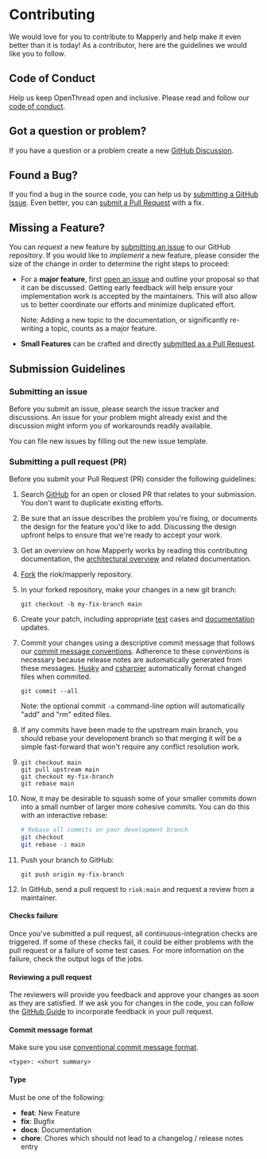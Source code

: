 # Contributing

We would love for you to contribute to Mapperly and help make it even better than it is today!
As a contributor, here are the guidelines we would like you to follow.

## Code of Conduct

Help us keep OpenThread open and inclusive. Please read and follow our [code of conduct](https://github.com/riok/mapperly/blob/main/CODE_OF_CONDUCT.md).

## Got a question or problem?

If you have a question or a problem create a new [GitHub Discussion](https://github.com/riok/mapperly/discussions/new/choose).

## Found a Bug?

If you find a bug in the source code, you can help us by [submitting a GitHub Issue](https://github.com/riok/mapperly/issues/new).
Even better, you can [submit a Pull Request](#submit-pr) with a fix.

## Missing a Feature?

You can _request_ a new feature by [submitting an issue](#submit-issue) to our GitHub repository.
If you would like to _implement_ a new feature, please consider the size of the change in order to determine the right steps to proceed:

- For a **major feature**, first [open an issue](https://github.com/riok/mapperly/issues/new) and outline your proposal so that it can be discussed.
  Getting early feedback will help ensure your implementation work is accepted by the maintainers.
  This will also allow us to better coordinate our efforts and minimize duplicated effort.

  Note: Adding a new topic to the documentation, or significantly re-writing a topic, counts as a major feature.

- **Small Features** can be crafted and directly [submitted as a Pull Request](#submit-pr).

## Submission Guidelines

### <a name="submit-issue"></a> Submitting an issue

Before you submit an issue, please search the issue tracker and discussions.
An issue for your problem might already exist and the discussion might inform you of workarounds readily available.

You can file new issues by filling out the new issue template.

### <a name="submit-pr"></a> Submitting a pull request (PR)

Before you submit your Pull Request (PR) consider the following guidelines:

1. Search [GitHub](https://github.com/riok/mapperly/pulls) for an open or closed PR that relates to your submission.
   You don't want to duplicate existing efforts.

2. Be sure that an issue describes the problem you're fixing, or documents the design for the feature you'd like to add.
   Discussing the design upfront helps to ensure that we're ready to accept your work.

3. Get an overview on how Mapperly works by reading this contributing documentation, the [architectural overview](./architecture) and related documentation.

4. [Fork](https://docs.github.com/en/github/getting-started-with-github/fork-a-repo) the riok/mapperly repository.

5. In your forked repository, make your changes in a new git branch:

   ```shell
   git checkout -b my-fix-branch main
   ```

6. Create your patch, including appropriate [test](./tests) cases and [documentation](./docs) updates.

7. Commit your changes using a descriptive commit message that follows our [commit message conventions](#commit).
   Adherence to these conventions is necessary because release notes are automatically generated from these messages.
   [Husky](https://alirezanet.github.io/Husky.Net/) and [csharpier](https://csharpier.com/) automatically format changed files when commited.

   ```shell
   git commit --all
   ```

   Note: the optional commit `-a` command-line option will automatically "add" and "rm" edited files.

8. If any commits have been made to the upstream main branch,
   you should rebase your development branch so that merging it will be a simple fast-forward that won't require any conflict resolution work.

9. ```shell
   git checkout main
   git pull upstream main
   git checkout my-fix-branch
   git rebase main
   ```

10. Now, it may be desirable to squash some of your smaller commits down into a small number of larger more cohesive commits. You can do this with an interactive rebase:

    ```bash
    # Rebase all commits on your development branch
    git checkout
    git rebase -i main
    ```

11. Push your branch to GitHub:

    ```shell
    git push origin my-fix-branch
    ```

12. In GitHub, send a pull request to `riok:main` and request a review from a maintainer.

#### Checks failure

Once you've submitted a pull request, all continuous-integration checks are triggered.
If some of these checks fail, it could be either problems with the pull request or a failure of some test cases.
For more information on the failure, check the output logs of the jobs.

#### Reviewing a pull request

The reviewers will provide you feedback and approve your changes as soon as they are satisfied.
If we ask you for changes in the code, you can follow the [GitHub Guide](https://docs.github.com/en/pull-requests/collaborating-with-pull-requests/reviewing-changes-in-pull-requests/incorporating-feedback-in-your-pull-request) to incorporate feedback in your pull request.

#### <a name="commit"></a> Commit message format

Make sure you use [conventional commit message format](https://www.conventionalcommits.org/en/v1.0.0/#summary).

`<type>: <short summary>`

#### Type

Must be one of the following:

- **feat**: New Feature
- **fix**: Bugfix
- **docs**: Documentation
- **chore**: Chores which should not lead to a changelog / release notes entry
